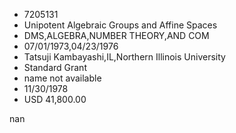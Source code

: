 
* 7205131
* Unipotent Algebraic Groups and Affine Spaces
* DMS,ALGEBRA,NUMBER THEORY,AND COM
* 07/01/1973,04/23/1976
* Tatsuji Kambayashi,IL,Northern Illinois University
* Standard Grant
*   name not available
* 11/30/1978
* USD 41,800.00

nan
